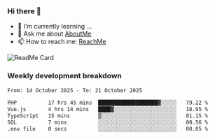 ### Hi there 👋

- 🌱 I’m currently learning ...
- 💬 Ask me about [AboutMe](https://www.itzcy.com/about)
- 📫 How to reach me: [ReachMe](https://www.itzcy.com/about)

![ReadMe Card](https://github-readme-stats-ten-gilt.vercel.app/api?username=SuperChenYun&show_icons=true&title_color=fff&icon_color=79ff97&text_color=9f9f9f&bg_color=151515&hide_border=true)

### Weekly development breakdown
<!--START_SECTION:waka-->

```txt
From: 14 October 2025 - To: 21 October 2025

PHP          17 hrs 45 mins  ███████████████████▓░░░░░   79.22 %
Vue.js       4 hrs 14 mins   ████▓░░░░░░░░░░░░░░░░░░░░   18.95 %
TypeScript   15 mins         ▒░░░░░░░░░░░░░░░░░░░░░░░░   01.15 %
SQL          7 mins          ░░░░░░░░░░░░░░░░░░░░░░░░░   00.56 %
.env file    0 secs          ░░░░░░░░░░░░░░░░░░░░░░░░░   00.05 %
```

<!--END_SECTION:waka-->

